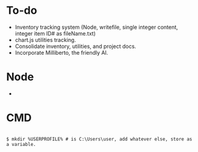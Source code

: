 # To-do
- Inventory tracking system (Node, writefile, single integer content, integer item ID# as fileName.txt)
- chart.js utilities tracking.
- Consolidate inventory, utilities, and project docs.
- Incorporate Milliberto, the friendly AI.

# Node
- 

# CMD
``` shell

$ mkdir %USERPROFILE% # is C:\Users\user, add whatever else, store as a variable.

```